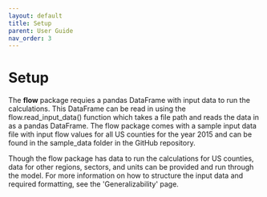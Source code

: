 ```yaml
---
layout: default
title: Setup
parent: User Guide
nav_order: 3
---
```


# Setup

The **flow** package requies a pandas DataFrame with input data to run the calculations. This DataFrame can be read in using the flow.read_input_data() function which takes a file path and reads the data in as a pandas DataFrame. The flow package comes with a sample input data file with input flow values for all US counties for the year 2015 and can be found in the sample_data folder in the GitHub repository.

Though the flow package has data to run the calculations for US counties, data for other regions, sectors, and units can be provided and run through the model. For more information on how to structure the input data and required formatting, see the 'Generalizability' page.
